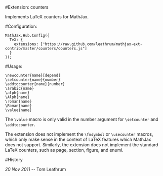 #Extension: counters

Implements LaTeX counters for MathJax.

#Configuration:

    MathJax.Hub.Config({
      TeX: {
        extensions: ["https://raw.github.com/leathrum/mathjax-ext-contrib/master/counters/counters.js"]
      }
    });

#Usage:

    \newcounter{name}[depend]
    \setcounter{name}{number}
    \addtocounter{name}{number}
    \arabic{name}
    \alph{name}
    \Alph{name}
    \roman{name}
    \Roman{name}
    \value{name}

The `\value` macro is only valid in the number argument for `\setcounter` and 
`\addtocounter`.

The extension does not implement the `\fnsymbol` or `\usecounter` macros, which only make sense in the context of LaTeX features which MathJax does not support. Similarly, the extension does not implement the standard LaTeX counters, such as page, section, figure, and enumi.

#History

*20 Nov 2011* -- Tom Leathrum

